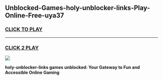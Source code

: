 
## Unblocked-Games-holy-unblocker-links-Play-Online-Free-uya37
<h3>
<a href="https://premium76.site?title=holy-unblocker-links&ref=26A">CLICK TO PLAY</a></h3>
<hr>

<h3>
<a href="https://premium76.site?title=holy-unblocker-links&ref=26A">CLICK 2 PLAY</a>
  
</h3>

<a href="https://premium76.site?title=holy-unblocker-links&ref=26A"><img src="https://clearcache.store/games.png"></a>


**holy-unblocker-links games unblocked: Your Gateway to Fun and Accessible Online Gaming**
